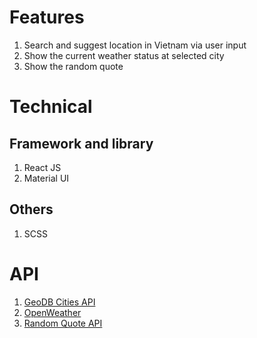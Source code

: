 # Features
1. Search and suggest location in Vietnam via user input
2. Show the current weather status at selected city
3. Show the random quote

# Technical
## Framework and library
1. React JS
2. Material UI
## Others
1. SCSS

# API
1. <a href="http://geodb-cities-api.wirefreethought.com/docs/api">GeoDB Cities API</a>
2. <a href="https://openweathermap.org/">OpenWeather</a>
2. <a href="https://type.fit/api/quotes">Random Quote API</a>
